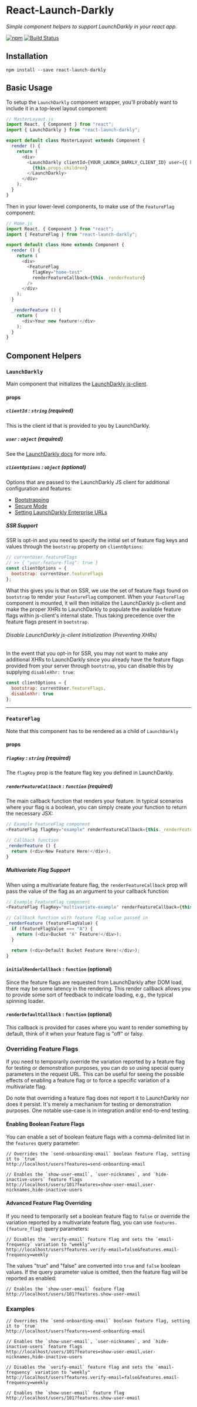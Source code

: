# React-Launch-Darkly
*Simple component helpers to support LaunchDarkly in your react app.*

[![npm](https://img.shields.io/npm/v/react-launch-darkly.svg)](https://www.npmjs.com/package/react-launch-darkly)
[![Build Status](https://travis-ci.org/TrueCar/react-launch-darkly.svg?branch=master)](https://travis-ci.org/TrueCar/react-launch-darkly)

## Installation
`npm install --save react-launch-darkly`

## Basic Usage
To setup the `LaunchDarkly` component wrapper, you'll probably want to include it in a top-level
layout component:
```javascript
// MasterLayout.js
import React, { Component } from "react";
import { LaunchDarkly } from "react-launch-darkly";

export default class MasterLayout extends Component {
  render () {
    return (
      <div>
        <LaunchDarkly clientId={YOUR_LAUNCH_DARKLY_CLIENT_ID} user={{ key: "YOUR_USER_KEY" }}>
          {this.props.children}
        </LaunchDarkly>
      </div>
    );
  }
}
```

Then in your lower-level components, to make use of the `FeatureFlag` component:
```javascript
// Home.js
import React, { Component } from "react";
import { FeatureFlag } from "react-launch-darkly";

export default class Home extends Component {
  render () {
    return (
      <div>
        <FeatureFlag
          flagKey="home-test"
          renderFeatureCallback={this._renderFeature}
        />
      </div>
    );
  }

  _renderFeature () {
    return (
      <div>Your new feature!</div>
    );
  }
}
```

## Component Helpers

### `LaunchDarkly`
Main component that initializes the [LaunchDarkly js-client](https://github.com/launchdarkly/js-client).

#### props

##### `clientId` : `string` (required)
This is the client id that is provided to you by LaunchDarkly.

##### `user` : `object` (required)
See the [LaunchDarkly docs](http://docs.launchdarkly.com/docs/js-sdk-reference#section-users) for more info.

##### `clientOptions` : `object` (optional)

Options that are passed to the LaunchDarkly JS client for additional configuration and features:
- [Bootstrapping](https://docs.launchdarkly.com/docs/js-sdk-reference#section-bootstrapping)
- [Secure Mode](https://docs.launchdarkly.com/docs/js-sdk-reference#section-secure-mode)
- [Setting LaunchDarkly Enterprise URLs](https://github.com/launchdarkly/js-client/blob/master/src/index.js#L241-L243)

##### SSR Support
SSR is opt-in and you need to specify the initial set of feature flag keys and values through
the `bootstrap` property on `clientOptions`:
```javascript
// currentUser.featureFlags
// >> { "your-feature-flag": true }
const clientOptions = {
  bootstrap: currentUser.featureFlags
};
```

What this gives you is that on SSR, we use the set of feature flags found on `bootstrap` to render
your `FeatureFlag` component. When your `FeatureFlag` component is mounted, it will then initialize
the LaunchDarkly js-client and make the proper XHRs to LaunchDarkly to populate the available
feature flags within js-client's internal state. Thus taking precedence over the feature flags
present in `bootstrap`.

###### Disable LaunchDarkly js-client Initialization (Preventing XHRs)
In the event that you opt-in for SSR, you may not want to make any additional XHRs to LaunchDarkly
since you already have the feature flags provided from your server through `bootstrap`, you can
disable this by supplying `disableXhr: true`:
```javascript
const clientOptions = {
  bootstrap: currentUser.featureFlags,
  disableXhr: true
};
```

---

### `FeatureFlag`
Note that this component has to be rendered as a child of `LaunchDarkly`

#### props

##### `flagKey` : `string` (required)
The `flagKey` prop is the feature flag key you defined in LaunchDarkly.

##### `renderFeatureCallback` : `function` (required)
The main callback function that renders your feature. In typical scenarios where your flag is a boolean,
you can simply create your function to return the necessary JSX:
```javascript
// Example FeatureFlag component
<FeatureFlag flagKey="example" renderFeatureCallback={this._renderFeature} />

// Callback function
_renderFeature () {
  return (<div>New Feature Here!</div>);
}
```

##### Multivariate Flag Support
When using a multivariate feature flag, the `renderFeatureCallback` prop will pass the value of
the flag as an argument to your callback function:
```javascript
// Example FeatureFlag component
<FeatureFlag flagKey="multivariate-example" renderFeatureCallback={this._renderFeature} />

// Callback function with feature flag value passed in
_renderFeature (featureFlagValue) {
  if (featureFlagValue === "A") {
    return (<div>Bucket "A" Feature!</div>);
  }

  return (<div>Default Bucket Feature Here!</div>);
}
```

#### `initialRenderCallback` : `function` (optional)
Since the feature flags are requested from LaunchDarkly after DOM load, there may be some latency in the rendering. This render callback allows you to provide some sort of feedback to indicate loading, e.g., the typical spinning loader.

#### `renderDefaultCallback` : `function` (optional)
This callback is provided for cases where you want to render something by default, think of it when your feature flag is "off" or falsy.


### Overriding Feature Flags

If you need to temporarily override the variation reported by a feature flag for
testing or demonstration purposes, you can do so using special query parameters
in the request URL. This can be useful for seeing the possible effects of
enabling a feature flag or to force a specific variation of a multivariate flag.

Do note that overriding a feature flag does not report it to LaunchDarkly nor does it persist.
It's merely a mechanism for testing or demonstration purposes. One notable use-case is in
integration and/or end-to-end testing.

#### Enabling Boolean Feature Flags

You can enable a set of boolean feature flags with a comma-delimited list in the
`features` query parameter:

```
// Overrides the `send-onboarding-email` boolean feature flag, setting it to `true`
http://localhost/users?features=send-onboarding-email
```

```
// Enables the `show-user-email`, `user-nicknames`, and `hide-inactive-users` feature flags
http://localhost/users/101?features=show-user-email,user-nicknames,hide-inactive-users
```

#### Advanced Feature Flag Overriding

If you need to temporarily set a boolean feature flag to `false` or override the
variation reported by a multivariate feature flag, you can use
`features.{feature_flag}` query parameters:

```
// Disables the `verify-email` feature flag and sets the `email-frequency` variation to "weekly"
http://localhost/users?features.verify-email=false&features.email-frequency=weekly
```

The values "true" and "false" are converted into `true` and `false` boolean
values. If the query parameter value is omitted, then the feature flag will be
reported as enabled:

```
// Enables the `show-user-email` feature flag
http://localhost/users/101?features.show-user-email
```

### Examples
```
// Overrides the `send-onboarding-email` boolean feature flag, setting it to `true`
http://localhost/users?features=send-onboarding-email

// Enables the `show-user-email`, `user-nicknames`, and `hide-inactive-users` feature flags
http://localhost/users/101?features=show-user-email,user-nicknames,hide-inactive-users

// Disables the `verify-email` feature flag and sets the `email-frequency` variation to "weekly"
http://localhost/users?features.verify-email=false&features.email-frequency=weekly

// Enables the `show-user-email` feature flag
http://localhost/users/101?features.show-user-email
```
